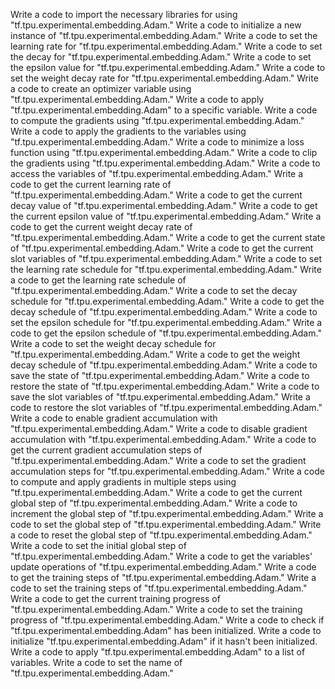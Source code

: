Write a code to import the necessary libraries for using "tf.tpu.experimental.embedding.Adam."
Write a code to initialize a new instance of "tf.tpu.experimental.embedding.Adam."
Write a code to set the learning rate for "tf.tpu.experimental.embedding.Adam."
Write a code to set the decay for "tf.tpu.experimental.embedding.Adam."
Write a code to set the epsilon value for "tf.tpu.experimental.embedding.Adam."
Write a code to set the weight decay rate for "tf.tpu.experimental.embedding.Adam."
Write a code to create an optimizer variable using "tf.tpu.experimental.embedding.Adam."
Write a code to apply "tf.tpu.experimental.embedding.Adam" to a specific variable.
Write a code to compute the gradients using "tf.tpu.experimental.embedding.Adam."
Write a code to apply the gradients to the variables using "tf.tpu.experimental.embedding.Adam."
Write a code to minimize a loss function using "tf.tpu.experimental.embedding.Adam."
Write a code to clip the gradients using "tf.tpu.experimental.embedding.Adam."
Write a code to access the variables of "tf.tpu.experimental.embedding.Adam."
Write a code to get the current learning rate of "tf.tpu.experimental.embedding.Adam."
Write a code to get the current decay value of "tf.tpu.experimental.embedding.Adam."
Write a code to get the current epsilon value of "tf.tpu.experimental.embedding.Adam."
Write a code to get the current weight decay rate of "tf.tpu.experimental.embedding.Adam."
Write a code to get the current state of "tf.tpu.experimental.embedding.Adam."
Write a code to get the current slot variables of "tf.tpu.experimental.embedding.Adam."
Write a code to set the learning rate schedule for "tf.tpu.experimental.embedding.Adam."
Write a code to get the learning rate schedule of "tf.tpu.experimental.embedding.Adam."
Write a code to set the decay schedule for "tf.tpu.experimental.embedding.Adam."
Write a code to get the decay schedule of "tf.tpu.experimental.embedding.Adam."
Write a code to set the epsilon schedule for "tf.tpu.experimental.embedding.Adam."
Write a code to get the epsilon schedule of "tf.tpu.experimental.embedding.Adam."
Write a code to set the weight decay schedule for "tf.tpu.experimental.embedding.Adam."
Write a code to get the weight decay schedule of "tf.tpu.experimental.embedding.Adam."
Write a code to save the state of "tf.tpu.experimental.embedding.Adam."
Write a code to restore the state of "tf.tpu.experimental.embedding.Adam."
Write a code to save the slot variables of "tf.tpu.experimental.embedding.Adam."
Write a code to restore the slot variables of "tf.tpu.experimental.embedding.Adam."
Write a code to enable gradient accumulation with "tf.tpu.experimental.embedding.Adam."
Write a code to disable gradient accumulation with "tf.tpu.experimental.embedding.Adam."
Write a code to get the current gradient accumulation steps of "tf.tpu.experimental.embedding.Adam."
Write a code to set the gradient accumulation steps for "tf.tpu.experimental.embedding.Adam."
Write a code to compute and apply gradients in multiple steps using "tf.tpu.experimental.embedding.Adam."
Write a code to get the current global step of "tf.tpu.experimental.embedding.Adam."
Write a code to increment the global step of "tf.tpu.experimental.embedding.Adam."
Write a code to set the global step of "tf.tpu.experimental.embedding.Adam."
Write a code to reset the global step of "tf.tpu.experimental.embedding.Adam."
Write a code to set the initial global step of "tf.tpu.experimental.embedding.Adam."
Write a code to get the variables' update operations of "tf.tpu.experimental.embedding.Adam."
Write a code to get the training steps of "tf.tpu.experimental.embedding.Adam."
Write a code to set the training steps of "tf.tpu.experimental.embedding.Adam."
Write a code to get the current training progress of "tf.tpu.experimental.embedding.Adam."
Write a code to set the training progress of "tf.tpu.experimental.embedding.Adam."
Write a code to check if "tf.tpu.experimental.embedding.Adam" has been initialized.
Write a code to initialize "tf.tpu.experimental.embedding.Adam" if it hasn't been initialized.
Write a code to apply "tf.tpu.experimental.embedding.Adam" to a list of variables.
Write a code to set the name of "tf.tpu.experimental.embedding.Adam."